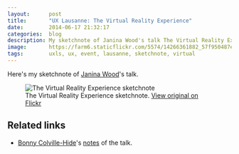 ```yaml
---
layout:      post
title:       "UX Lausanne: The Virtual Reality Experience"
date:        2014-06-17 21:32:17
categories:  blog
description: My sketchnote of Janina Wood's talk The Virtual Reality Experience
image:       https://farm6.staticflickr.com/5574/14266361882_57f950487e_z.jpg
tags:        uxls, ux, event, lausanne, sketchnote, virtual
---
```


Here's my sketchnote of [Janina Wood](https://twitter.com/Kaori_Ino)'s talk.

<figure>
  <img src="https://farm6.staticflickr.com/5574/14266361882_57f950487e_z.jpg" alt="The Virtual Reality Experience sketchnote">
  <figcaption>
    The Virtual Reality Experience sketchnote. <a href="https://www.flickr.com/photos/alienlebarge/14266361882/">View original on Flickr</a>
  </figcaption>
</figure>

## Related links

- [Bonny Colville-Hide](https://twitter.com/almostexact)'s [notes](http://rockpooldigitalux.tumblr.com/post/86902707171/the-virtual-reality-experience-janina-woods-ux) of the talk.
